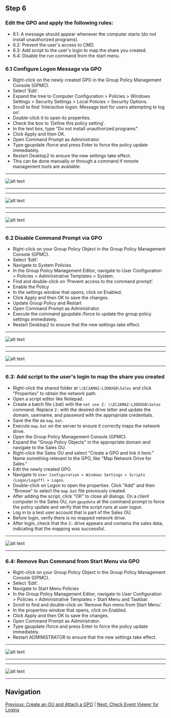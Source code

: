 ## Step 6 

### Edit the GPO and apply the following rules:

- 6.1: A message should appear whenever the computer starts (do not install unauthorized programs).
- 6.2: Prevent the user's access to CMD.
- 6.3: Add script to the user's login to map the share you created.
- 6.4: Disable the run command from the start menu.

### 6.1 Configure Logon Message via GPO

- Right-click on the newly created GPO in the Group Policy Management Console (GPMC).
- Select ‘Edit’.
- Expand the tree to Computer Configuration > Policies > Windows Settings > Security Settings > Local Policies > Security Options.
- Scroll to find ‘Interactive logon: Message text for users attempting to log on’.
- Double-click it to open its properties.
- Check the box to ‘Define this policy setting’.
- In the text box, type “Do not install unauthorized programs”.
- Click Apply and then OK.
- Open Command Prompt as Administrator.
- Type gpupdate /force and press Enter to force the policy update immediately.
- Restart Desktop2 to ensure the new settings take effect.
- This can be done manually or through a command if remote management tools are available.

---

![alt text](https://github.com/hcoco1/career-2/blob/main/images/step_6_1.png?raw=true)

---

---

![alt text](https://github.com/hcoco1/career-2/blob/main/images/step_6_2.png?raw=true)

---

---

![alt text](https://github.com/hcoco1/career-2/blob/main/images/step_6_3.png?raw=true)

---

### 6.2 Disable Command Prompt via GPO


- Right-click on your Group Policy Object in the Group Policy Management Console (GPMC).
- Select ‘Edit’.
- Navigate to System Policies
- In the Group Policy Management Editor, navigate to User Configuration > Policies > Administrative Templates > System.
- Find and double-click on ‘Prevent access to the command prompt’.
- Enable the Policy
- In the settings window that opens, click on Enabled.
- Click Apply and then OK to save the changes.
- Update Group Policy and Restart
- Open Command Prompt as Administrator.
- Execute the command gpupdate /force to update the group policy settings immediately.
- Restart Desktop2 to ensure that the new settings take effect.

---

![alt text](https://github.com/hcoco1/career-2/blob/main/images/step_6_2_1.png?raw=true)

---
---

![alt text](https://github.com/hcoco1/career-2/blob/main/images/step_6_2_2.png?raw=true)

---

### 6.3: Add script to the user's login to map the share you created

- Right-click the shared folder at `\\EC2AMAZ-L3OOUG8\Sales` and click "Properties" to obtain the network path.
- Open a script editor like Notepad.
- Create a batch file (.bat) with the `net use Z: \\EC2AMAZ-L3OOUG8\Sales` command. Replace `Z:` with the desired drive letter and update the domain, username, and password with the appropriate credentials.
- Save the file as `map.bat`.
- Execute `map.bat` on the server to ensure it correctly maps the network drive.
- Open the Group Policy Management Console (GPMC).
- Expand the "Group Policy Objects" in the appropriate domain and navigate to the Sales OU.
- Right-click the Sales OU and select "Create a GPO and link it here." Name something relevant to the GPO, like "Map Network Drive for Sales."
- Edit the newly created GPO.
- Navigate to `User Configuration > Windows Settings > Scripts (Logon/Logoff) > Logon`.
- Double-click on Logon to open the properties. Click "Add" and then "Browse" to select the `map.bat` file previously created.
- After adding the script, click "OK" to close all dialogs.
  On a client computer in the Sales OU, run `gpupdate` at the command prompt to force the policy update and verify that the script runs at user logon.
- Log in to a test user account that is part of the Sales OU.
- Before login, verify there is no mapped network drive.
- After login, check that the `Z:` drive appears and contains the sales data, indicating that the mapping was successful.

---

![alt text](https://github.com/hcoco1/career-2/blob/main/images/step_6_3_1.png?raw=true)

---

### 6.4: Remove Run Command from Start Menu via GPO


- Right-click on your Group Policy Object in the Group Policy Management Console (GPMC).
- Select ‘Edit’.
- Navigate to Start Menu Policies
- In the Group Policy Management Editor, navigate to User Configuration > Policies > Administrative Templates > Start Menu and Taskbar.
- Scroll to find and double-click on ‘Remove Run menu from Start Menu’.
- In the properties window that opens, click on Enabled.
- Click Apply and then OK to save the changes.
- Open Command Prompt as Administrator.
- Type gpupdate /force and press Enter to force the policy update immediately.
- Restart ADMINISTRATOR to ensure that the new settings take effect.

---

![alt text](https://github.com/hcoco1/career-2/blob/main/images/step_6_4_1.png?raw=true)

---
---

![alt text](https://github.com/hcoco1/career-2/blob/main/images/step_6_4_2.png?raw=true)

---

## Navigation

[Previous: Create an OU and Attach a GPO](step5.md) | [Next: Check Event Viewer for Logins](step7.md)

